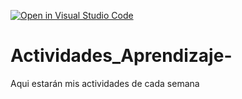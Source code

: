 [![Open in Visual Studio Code](https://classroom.github.com/assets/open-in-vscode-c66648af7eb3fe8bc4f294546bfd86ef473780cde1dea487d3c4ff354943c9ae.svg)](https://classroom.github.com/online_ide?assignment_repo_id=8478543&assignment_repo_type=AssignmentRepo)
# Actividades_Aprendizaje-
Aqui estarán mis actividades de cada semana
